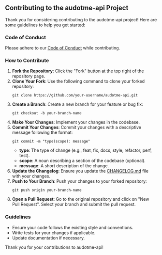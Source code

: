## Contributing to the audotme-api Project

Thank you for considering contributing to the audotme-api project! Here are some guidelines to help you get started:

### Code of Conduct
Please adhere to our [Code of Conduct](CODE_OF_CONDUCT.md) while contributing.

### How to Contribute
1. **Fork the Repository**: Click the "Fork" button at the top right of the repository page.
2. **Clone Your Fork**: Use the following command to clone your forked repository:
   ```
   git clone https://github.com/your-username/audotme-api.git
   ```
3. **Create a Branch**: Create a new branch for your feature or bug fix:
   ```
   git checkout -b your-branch-name
   ```
4. **Make Your Changes**: Implement your changes in the codebase.
5. **Commit Your Changes**: Commit your changes with a descriptive message following the format:
   ```
   git commit -m "type(scope): message"
   ```
   - **type**: The type of change (e.g., feat, fix, docs, style, refactor, perf, test).
   - **scope**: A noun describing a section of the codebase (optional).
   - **message**: A short description of the change.
6. **Update the Changelog**: Ensure you update the [CHANGELOG.md](CHANGELOG.md) file with your changes.
7. **Push to Your Branch**: Push your changes to your forked repository:
   ```
   git push origin your-branch-name
   ```
8. **Open a Pull Request**: Go to the original repository and click on "New Pull Request". Select your branch and submit the pull request.

### Guidelines
- Ensure your code follows the existing style and conventions.
- Write tests for your changes if applicable.
- Update documentation if necessary.

Thank you for your contributions to audotme-api!
